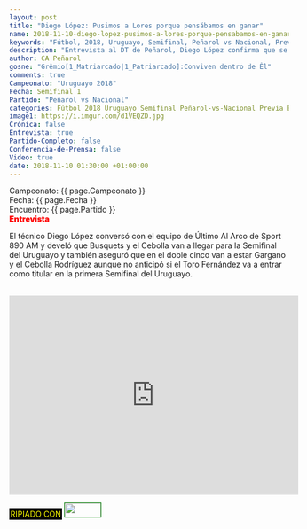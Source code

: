 ```yaml
---
layout: post
title: "Diego López: Pusimos a Lores porque pensábamos en ganar"
name: 2018-11-10-diego-lopez-pusimos-a-lores-porque-pensabamos-en-ganar.markdown
keywords: "Fútbol, 2018, Uruguayo, Semifinal, Peñarol vs Nacional, Previa, Entrevista, Diego López, video YouTube"
description: "Entrevista al DT de Peñarol, Diego López confirma que se pensaba en todo momento en ganar el partido contra Defensor Sporting sino hubiera puesto a Novick por Gargano, cambio ya estipulado"
author: CA Peñarol
gosne: "Grêmio[1_Matriarcado|1_Patriarcado]:Conviven dentro de Êl"
comments: true
Campeonato: "Uruguayo 2018"
Fecha: Semifinal 1
Partido: "Peñarol vs Nacional"
categories: Fútbol 2018 Uruguayo Semifinal Peñarol-vs-Nacional Previa Entrevistas
image1: https://i.imgur.com/d1VEQZD.jpg
Crónica: false
Entrevista: true
Partido-Completo: false
Conferencia-de-Prensa: false
Video: true
date: 2018-11-10 01:30:00 +01:00:00
---
```


Campeonato: <span>{{ page.Campeonato }}</span><br>
Fecha: <span>{{ page.Fecha }}</span><br>
Encuentro: <span>{{ page.Partido }}</span><br>
<span style="color:red;font-weight:900">Entrevista</span>

El técnico Diego López conversó con el equipo de Último Al Arco de Sport 890 AM y develó que Busquets y el Cebolla van a llegar para la Semifinal del Uruguayo y también aseguró que en el doble cinco van a estar Gargano y el Cebolla Rodríguez aunque no anticipó si el Toro Fernández va a entrar como titular en la primera Semifinal del Uruguayo.



<br>

<iframe width="521" height="360" src="https://www.youtube.com/embed/qy5QMMsMh3o" frameborder="0" allow="accelerometer; autoplay; encrypted-media; gyroscope; picture-in-picture" allowfullscreen></iframe>

<br>

<span style="color:yellow;background:black;padding:2px;">RIPIADO CON</span> <a href="http://ffmpeg.org"><img src="{{ site.url }}/images/ffmpeg.png" width="65px" height="25px" style="border:1px solid green;"></a>
